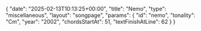 {
    "date": "2025-02-13T10:13:25+00:00",
    "title": "Nemo",
    "type": "miscellaneous",
    "layout": "songpage",
    "params": {
        "id": "nemo",
        "tonality": "Cm",
        "year": "2002",
        "chordsStartAt": 51,
        "textFinishAtLine": 62
    }
}